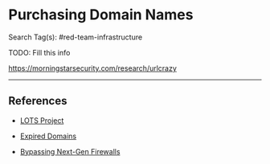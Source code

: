 # Purchasing Domain Names

Search Tag(s): #red-team-infrastructure

TODO: Fill this info

https://morningstarsecurity.com/research/urlcrazy

---
## References

- [LOTS Project](https://lots-project.com)

- [Expired Domains](https://www.expireddomains.net/expired-domains/)

- [Bypassing Next-Gen Firewalls](https://henpeebin.com/kevin/blog/bypassing-firewalls.html)